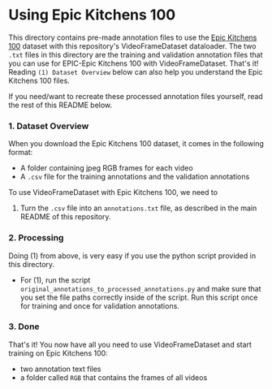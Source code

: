 # Using Epic Kitchens 100
This directory contains pre-made annotation files to use the [Epic Kitchens 100](https://epic-kitchens.github.io/2021) dataset with this 
repository's VideoFrameDataset dataloader. The two `.txt` files in this directory are the training and validation annotation files that you can use for EPIC-Epic Kitchens 100 with VideoFrameDataset. That's it! Reading `(1) Dataset Overview` below can also help you understand the Epic Kitchens 100 files.

If you need/want to recreate these processed annotation files yourself, read the rest of this README below.

### 1. Dataset Overview
When you download the Epic Kitchens 100 dataset, it comes in the following format:
- A folder containing jpeg RGB frames for each video
- A `.csv` file for the training annotations and the validation annotations

To use VideoFrameDataset with Epic Kitchens 100, we need to
1. Turn the `.csv` file into an `annotations.txt` file, as described in the main README of this repository.

### 2. Processing
Doing (1) from above, is very easy if you use the python script provided in this directory.
- For (1), run the script `original_annotations_to_processed_annotations.py` and make sure that you
set the file paths correctly inside of the script. Run this script once for training and once for validation 
annotations.

### 3. Done
That's it! You now have all you need to use VideoFrameDataset and start training
on Epic Kitchens 100:
- two annotation text files
- a folder called `RGB` that contains the frames of all videos
